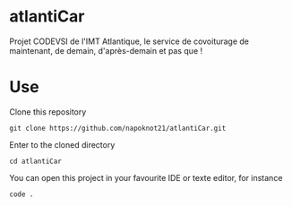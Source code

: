 # atlantiCar

Projet CODEVSI de l'IMT Atlantique, le service de covoiturage de maintenant, de demain, d'après-demain et pas que !

# Use

Clone this repository
```
git clone https://github.com/napoknot21/atlantiCar.git
```

Enter to the cloned directory
```
cd atlantiCar
```

You can open this project in your favourite IDE or texte editor, for instance
```
code .
```
